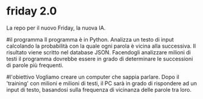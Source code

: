 # friday 2.0
La repo per il nuovo Friday, la nuova IA.

#il programma
Il programma è in Python. Analizza un testo di input calcolando la probabilità con la quale ogni parola è vicina alla successiva. Il risultato viene scritto nel database JSON. Facendogli analizzare milioni di testi il programma dovrebbe essere in grado di determinare le successioni di parole più frequenti.

#l'obiettivo
Vogliamo creare un computer che sappia parlare. Dopo il 'training' con milioni e milioni di testi, il PC sarà in grado di rispondere ad un input di testo, basandosi sulla frequenza di vicinanza delle parole tra loro.
